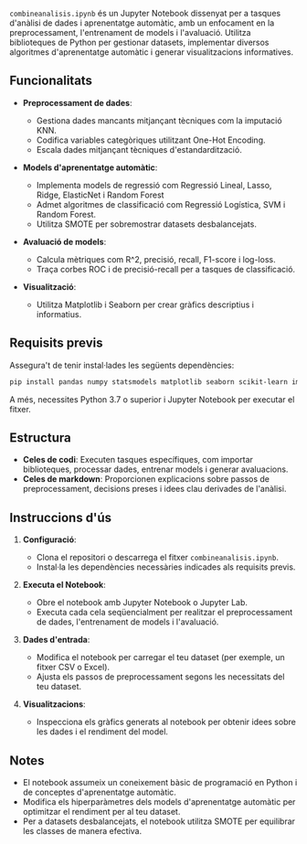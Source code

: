 `combineanalisis.ipynb` és un Jupyter Notebook dissenyat per a tasques d'anàlisi de dades i aprenentatge automàtic, amb un enfocament en la preprocessament, l'entrenament de models i l'avaluació. Utilitza biblioteques de Python per gestionar datasets, implementar diversos algoritmes d'aprenentatge automàtic i generar visualitzacions informatives.

## Funcionalitats

- **Preprocessament de dades**:
  - Gestiona dades mancants mitjançant tècniques com la imputació KNN.
  - Codifica variables categòriques utilitzant One-Hot Encoding.
  - Escala dades mitjançant tècniques d'estandardització.

- **Models d'aprenentatge automàtic**:
  - Implementa models de regressió com Regressió Lineal, Lasso, Ridge, ElasticNet i Random Forest
  - Admet algoritmes de classificació com Regressió Logística, SVM i Random Forest.
  - Utilitza SMOTE per sobremostrar datasets desbalancejats.

- **Avaluació de models**:
  - Calcula mètriques com R^2, precisió, recall, F1-score i log-loss.
  - Traça corbes ROC i de precisió-recall per a tasques de classificació.

- **Visualització**:
  - Utilitza Matplotlib i Seaborn per crear gràfics descriptius i informatius.

## Requisits previs

Assegura't de tenir instal·lades les següents dependències:

```bash
pip install pandas numpy statsmodels matplotlib seaborn scikit-learn imbalanced-learn
```

A més, necessites Python 3.7 o superior i Jupyter Notebook per executar el fitxer.

## Estructura

- **Celes de codi**: Executen tasques específiques, com importar biblioteques, processar dades, entrenar models i generar avaluacions.
- **Celes de markdown**: Proporcionen explicacions sobre passos de preprocessament, decisions preses i idees clau derivades de l'anàlisi.

## Instruccions d'ús

1. **Configuració**:
   - Clona el repositori o descarrega el fitxer `combineanalisis.ipynb`.
   - Instal·la les dependències necessàries indicades als requisits previs.

2. **Executa el Notebook**:
   - Obre el notebook amb Jupyter Notebook o Jupyter Lab.
   - Executa cada cela seqüencialment per realitzar el preprocessament de dades, l'entrenament de models i l'avaluació.

3. **Dades d'entrada**:
   - Modifica el notebook per carregar el teu dataset (per exemple, un fitxer CSV o Excel).
   - Ajusta els passos de preprocessament segons les necessitats del teu dataset.

4. **Visualitzacions**:
   - Inspecciona els gràfics generats al notebook per obtenir idees sobre les dades i el rendiment del model.

## Notes

- El notebook assumeix un coneixement bàsic de programació en Python i de conceptes d'aprenentatge automàtic.
- Modifica els hiperparàmetres dels models d'aprenentatge automàtic per optimitzar el rendiment per al teu dataset.
- Per a datasets desbalancejats, el notebook utilitza SMOTE per equilibrar les classes de manera efectiva.


